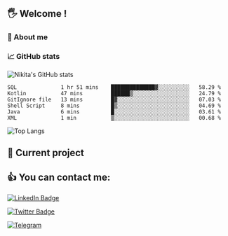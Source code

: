 ## 🖐 Welcome !

### 🙂 About me

### 📈 GitHub stats
![Nikita's GitHub stats](https://github-readme-stats.vercel.app/api?username=DOMOKUL&show_icons=true&theme=gruvbox)

<!--START_SECTION:waka-->

```text
SQL              1 hr 51 mins    ██████████████▓░░░░░░░░░░   58.29 %
Kotlin           47 mins         ██████▒░░░░░░░░░░░░░░░░░░   24.79 %
GitIgnore file   13 mins         █▓░░░░░░░░░░░░░░░░░░░░░░░   07.03 %
Shell Script     8 mins          █▒░░░░░░░░░░░░░░░░░░░░░░░   04.69 %
Java             6 mins          █░░░░░░░░░░░░░░░░░░░░░░░░   03.61 %
XML              1 min           ▒░░░░░░░░░░░░░░░░░░░░░░░░   00.68 %
```

<!--END_SECTION:waka-->

![Top Langs](https://github-readme-stats.vercel.app/api/top-langs/?username=DOMOKUL&layout=compact&show_icons=true&theme=gruvbox)

## 🎨 Current project

## 👍 You can contact me:

[![LinkedIn Badge](https://img.shields.io/badge/LinkedIn-Profile-informational?style=flat&logo=linkedin&logoColor=white&color=0D76A8)](https://www.linkedin.com/in/strokach-nikita-810b50230/)

[![Twitter Badge](https://img.shields.io/badge/Twitter-Profile-informational?style=flat&logo=twitter&logoColor=white&color=0D76A8)](https://twitter.com/domokul)

[![Telegram](https://img.shields.io/badge/Telegram-Profile-informational?style=flat&logo=telegram&logoColor=white&color=0D76A8)](https://t.me/Domokul)


